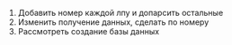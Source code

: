 1) Добавить номер каждой лпу и допарсить остальные
2) Изменить получение данных, сделать по номеру
3) Рассмотреть создание базы данных
